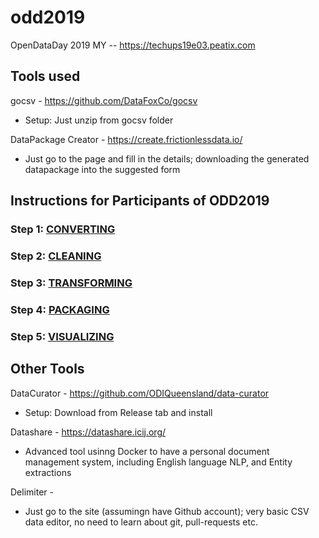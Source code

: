 # odd2019
OpenDataDay 2019 MY -- https://techups19e03.peatix.com

## Tools used

gocsv - https://github.com/DataFoxCo/gocsv

*  Setup: Just unzip from  gocsv folder

DataPackage Creator - https://create.frictionlessdata.io/
* Just go to the page and fill in the details; downloading the generated datapackage into the suggested form 

## Instructions for Participants of ODD2019

### Step 1: [CONVERTING](./CONVERTING.md)

### Step 2: [CLEANING](./CLEANING.md)

### Step 3: [TRANSFORMING](./TRANSFORMING.md)

### Step 4: [PACKAGING](./PACKAGING.md)

### Step 5: [VISUALIZING](./VISUALIZING.md)

## Other Tools

DataCurator - https://github.com/ODIQueensland/data-curator 
* Setup: Download from Release tab and install

Datashare - https://datashare.icij.org/
* Advanced tool usinng Docker to have a personal document management system, including English language NLP, and Entity extractions

Delimiter - 
* Just go to the site (assumingn have Github account); very basic CSV data editor, no need to learn about git, pull-requests etc.

